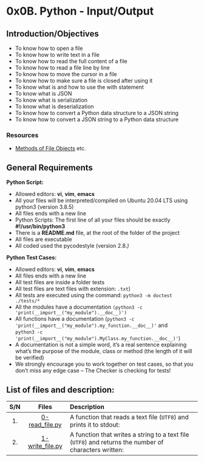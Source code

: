 # 0x0B. Python - Input/Output

## Introduction/Objectives
* To know how to open a file
* To know how to write text in a file
* To know how to read the full content of a file
* To know how to read a file line by line
* To know how to move the cursor in a file
* To know how to make sure a file is closed after using it
* To know what is and how to use the with statement
* To know what is JSON
* To know what is serialization
* To know what is deserialization
* To know how to convert a Python data structure to a JSON string
* To know how to convert a JSON string to a Python data structure

### Resources
* [Methods of File Objects](https://docs.python.org/3/tutorial/inputoutput.html#reading-and-writing-files) etc.

## General Requirements
**Python Script:**
* Allowed editors: **vi**, **vim**, **emacs**
* All your files will be interpreted/compiled on Ubuntu 20.04 LTS using python3 (version 3.8.5)
* All files ends with a new line
* Python Scripts: The first line of all your files should be exactly **#!/usr/bin/python3**
* There is a **README.md** file, at the root of the folder of the project
* All files are executable
* All coded used the pycodestyle (version 2.8.*)*

**Python Test Cases:**
* Allowed editors: **vi**, **vim**, **emacs**
* All files ends with a new line
* All test files are inside a folder tests
* All test files are text files with extension: ``.txt``)
* All tests are executed using the command: ``python3 -m doctest ./tests/*``
* All the modules have a documentation ``(python3 -c 'print(__import__("my_module").__doc__)')``
* All functions have a documentation (``python3 -c 'print(__import__("my_module").my_function.__doc__)'`` and <br> ``python3 -c 'print(__import__("my_module").MyClass.my_function.__doc__)'``)
* A documentation is not a simple word, it’s a real sentence explaining what’s the purpose of the module, class or method (the length of it will be verified)
* We strongly encourage you to work together on test cases, so that you don’t miss any edge case – The Checker is checking for tests!


## List of files and description:
| S/N   |       Files          |        Description  |
|:-----:|:--------------------:|:-------------------|
|1. | [0-read_file.py](https://github.com/enedaveeed/alx-higher_level_programming/blob/master/0x0B-python-input_output/0-read_file.py) | A function that reads a text file (``UTF8``) and prints it to stdout: |
|2. | [1-write_file.py](https://github.com/enedaveeed/alx-higher_level_programming/blob/master/0x0B-python-input_output/1-write_file.py) | A function that writes a string to a text file (``UTF8``) and returns the number of characters written: |
